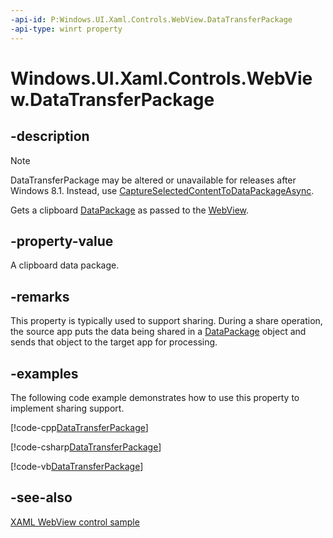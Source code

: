 ```yaml
---
-api-id: P:Windows.UI.Xaml.Controls.WebView.DataTransferPackage
-api-type: winrt property
---
```


<!-- Property syntax
public Windows.ApplicationModel.DataTransfer.DataPackage DataTransferPackage { get; }
-->

# Windows.UI.Xaml.Controls.WebView.DataTransferPackage

## -description
> [!NOTE]
> DataTransferPackage may be altered or unavailable for releases after Windows 8.1. Instead, use [CaptureSelectedContentToDataPackageAsync](webview_captureselectedcontenttodatapackageasync_1187796026.md).

Gets a clipboard [DataPackage](../windows.applicationmodel.datatransfer/datapackage.md) as passed to the [WebView](webview.md).

## -property-value
A clipboard data package.

## -remarks
This property is typically used to support sharing. During a share operation, the source app puts the data being shared in a [DataPackage](../windows.applicationmodel.datatransfer/datapackage.md) object and sends that object to the target app for processing.

## -examples
The following code example demonstrates how to use this property to implement sharing support.



[!code-cpp[DataTransferPackage](../windows.ui.xaml.input/code/Controls_WebView/cpp/Scenario7.xaml.cpp#SnippetDataTransferPackage)]

[!code-csharp[DataTransferPackage](../windows.ui.xaml.input/code/Controls_WebView/csharp/Scenario7.xaml.cs#SnippetDataTransferPackage)]

[!code-vb[DataTransferPackage](../windows.ui.xaml.input/code/Controls_WebView/vbnet/Scenario7.xaml.vb#SnippetDataTransferPackage)]

## -see-also
[XAML WebView control sample](https://github.com/microsoft/Windows-universal-samples/tree/master/Samples/XamlWebView)
